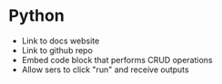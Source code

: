 # Python

* Link to docs website
* Link to github repo
* Embed code block that performs CRUD operations
* Allow sers to click "run" and receive outputs